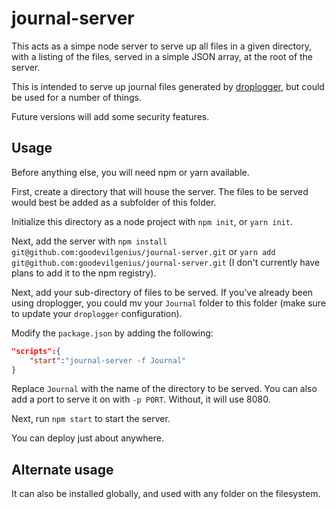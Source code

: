 # journal-server

This acts as a simpe node server to serve up all files in a given directory, with a listing of the files, served in a simple JSON array, at the root of the server.

This is intended to serve up journal files generated by [droplogger](https://github.com/goodevilgenius/droplogger/), but could be used for a number of things.

Future versions will add some security features.

## Usage

Before anything else, you will need npm or yarn available.

First, create a directory that will house the server. The files to be served would best be added as a subfolder of this folder.

Initialize this directory as a node project with `npm init`, or `yarn init`.

Next, add the server with `npm install git@github.com:goodevilgenius/journal-server.git` or `yarn add git@github.com:goodevilgenius/journal-server.git` (I don't currently have plans to add it to the npm registry).

Next, add your sub-directory of files to be served. If you've already been using droplogger, you could mv your `Journal` folder to this folder (make sure to update your `droplogger` configuration).

Modify the `package.json` by adding the following:

```json
"scripts":{
    "start":"journal-server -f Journal"
}
```

Replace `Journal` with the name of the directory to be served. You can also add a port to serve it on with `-p PORT`. Without, it will use 8080.

Next, run `npm start` to start the server.

You can deploy just about anywhere.

## Alternate usage

It can also be installed globally, and used with any folder on the filesystem.
